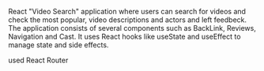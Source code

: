 React "Video Search" application where users can search for videos and check the most popular, video descriptions and actors and left feedbeck. The application consists of several components such as BackLink, Reviews, Navigation and Cast. It uses React hooks like useState and useEffect to manage state and side effects.

used React Router
